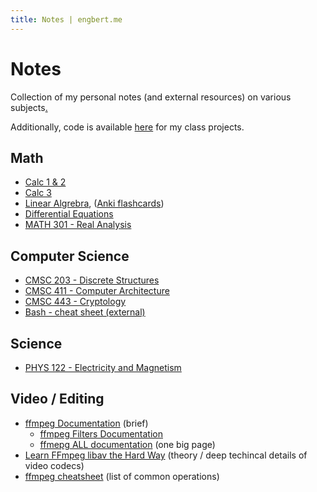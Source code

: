 ```yaml
---
title: Notes | engbert.me
---
```


# Notes
<!-- TODO: perhaps add links to code for respective classes as well -->

Collection of my personal notes (and external resources) on various subjects[.](https://drive.google.com/drive/u/1/folders/0B39jHHEzDj3GcnNUeU94OHdsYWc)

Additionally, code is available [here](https://github.com/dangbert/college) for my class projects.

## Math
* [Calc 1 & 2](https://drive.google.com/file/d/0B39jHHEzDj3GSHA4amdJQS15YWc/view?usp=sharing&resourcekey=0-AcqcWY0hpQbtdmTfGt0KAQ)
* [Calc 3](https://drive.google.com/file/d/0B39jHHEzDj3GZTB3S3lMdkhjTkk/view?usp=sharing&resourcekey=0-NG6NWBTPcQ1UZ4ycKxUSCw)
* [Linear Algrebra](https://drive.google.com/file/d/0B39jHHEzDj3GTEozdUpBUkZyS1E/view?usp=sharing&resourcekey=0-rmwZYLXB_iE5V7XhaPMhcQ),  ([Anki flashcards](https://ankiweb.net/shared/info/1039427548))
* [Differential Equations](https://drive.google.com/file/d/0B39jHHEzDj3Gdll5V1gydmNpUkU/view?usp=sharing&resourcekey=0-yQTnSCATK13wqvRWA3Wg6g)
* [MATH 301 - Real Analysis](https://drive.google.com/file/d/155rxyJ2RYEcPlk8CCRptP7CSGiNJRvc7/view?usp=sharing)

## Computer Science
* [CMSC 203 - Discrete Structures](https://drive.google.com/file/d/0B39jHHEzDj3GUkVod2NHakxMMlU/view?usp=sharing&resourcekey=0-7xdTjwzVMvzyPqbpk4HbGQ)
* [CMSC 411 - Computer Architecture](https://drive.google.com/file/d/1JwBsqoSFkbqQW7goG9dhpIG0I-aukGxg/view?usp=sharing)
* [CMSC 443 - Cryptology](https://drive.google.com/file/d/1Zdg1hODLvTFkNlLtlpjgcfytN_KfSGLm/view?usp=sharing)
* [Bash - cheat sheet (external)](https://devhints.io/bash)

## Science
* [PHYS 122 - Electricity and Magnetism](https://drive.google.com/drive/u/1/folders/1fRmRb7B-qmtQeaYT3hgD7l81eJY9g7OE)


## Video / Editing
* [ffmpeg Documentation](https://ffmpeg.org/ffmpeg.html) (brief)
  * [ffmpeg Filters Documentation](https://ffmpeg.org/ffmpeg-filters.html)
  * [ffmepg ALL documentation](https://www.ffmpeg.org/ffmpeg-all.html) (one big page)
* [Learn FFmpeg libav the Hard Way](https://github.com/leandromoreira/ffmpeg-libav-tutorial#chapter-1---syncing-audio-and-video) (theory / deep techincal details of video codecs)
* [ffmpeg cheatsheet](https://www.videoproc.com/resource/ffmpeg-commands.htm) (list of common operations)

